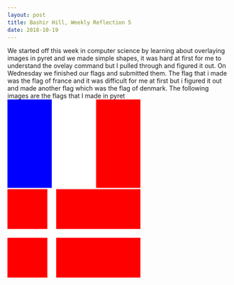 ```yaml
---
layout: post
title: Bashir Hill, Weekly Reflection 5
date: 2018-10-19 
---
```


We started off this week in computer science by learning about overlaying images in pyret and we made simple shapes, it was hard at first for me to understand the ovelay command but I pulled through and figured it out. On Wednesday we finished our flags and submitted them.
The flag that i made was the flag of france and it was difficult for me at first but i figured it out and made another flag which was the flag of denmark. The following images are the flags that I made in pyret  
![franceflag](/images/franceflag.png)     ![Denmarkflag](/images/DenmarkFlag.png)
